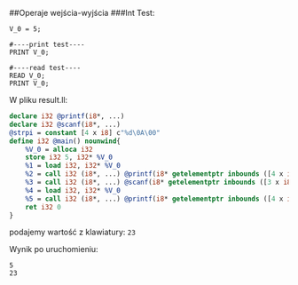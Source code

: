 ##Operaje wejścia-wyjścia
###Int
Test:
```
V_0 = 5;

#----print test----
PRINT V_0;

#----read test----
READ V_0;
PRINT V_0;
```

W pliku result.ll:
```llvm
declare i32 @printf(i8*, ...)
declare i32 @scanf(i8*, ...)
@strpi = constant [4 x i8] c"%d\0A\00"
define i32 @main() nounwind{
    %V_0 = alloca i32
    store i32 5, i32* %V_0
    %1 = load i32, i32* %V_0
    %2 = call i32 (i8*, ...) @printf(i8* getelementptr inbounds ([4 x i8], [4 x i8]* @strpi, i32 0, i32 0), i32 %1)
    %3 = call i32 (i8*, ...) @scanf(i8* getelementptr inbounds ([3 x i8], [3 x i8]* @strs, i64 0, i64 0), i32* %V_0)
    %4 = load i32, i32* %V_0
    %5 = call i32 (i8*, ...) @printf(i8* getelementptr inbounds ([4 x i8], [4 x i8]* @strpi, i32 0, i32 0), i32 %4)
    ret i32 0 
}
```

podajemy wartość z klawiatury: `23`

Wynik po uruchomieniu: 
```
5
23
```
